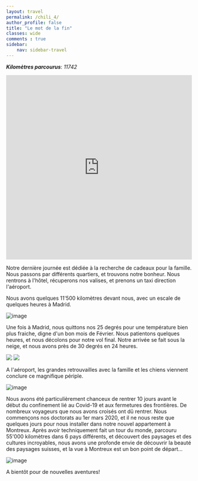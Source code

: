 ```yaml
---
layout: travel
permalink: /chili_4/
author_profile: false
title: "Le mot de la fin"
classes: wide
comments : true
sidebar:
    nav: sidebar-travel
---
```


<!-- jQuery 1.8 or later, 33 KB -->
<script src="https://ajax.googleapis.com/ajax/libs/jquery/1.11.1/jquery.min.js"></script>

<!-- Fotorama from CDNJS, 19 KB -->
<link  href="https://cdnjs.cloudflare.com/ajax/libs/fotorama/4.6.4/fotorama.css" rel="stylesheet">
<script src="https://cdnjs.cloudflare.com/ajax/libs/fotorama/4.6.4/fotorama.js"></script>

***Kilomètres parcourus***: *11742*

<iframe src="https://www.google.com/maps/d/u/0/embed?mid=1ighEkWF3E86X5xjHwkN6tZGJWBgGts6h" width="100%" height="500" frameBorder="0"></iframe>

<br>

Notre dernière journée est dédiée à la recherche de cadeaux pour la famille. Nous passons par différents quartiers, et trouvons notre bonheur. Nous rentrons à l'hôtel, récuperons nos valises, et prenons un taxi direction l'aéroport. 

Nous avons quelques 11'500 kilomètres devant nous, avec un escale de quelques heures à Madrid. 

![image](https://drive.google.com/uc?id=1hKerCw0MYT60SaDjQ2F0ALMBqa9Reuk9)

Une fois à Madrid, nous quittons nos 25 degrés pour une température bien plus fraiche, digne d'un bon mois de Février. Nous patientons quelques heures, et nous décolons pour notre vol final. Notre arrivée se fait sous la neige, et nous avons près de 30 degrés en 24 heures.

<div class="fotorama">
  <img src="https://drive.google.com/uc?id=1L4Opy9Gn9E9RUunE9xvlwVS27ovcZGv7">
  <img src="https://drive.google.com/uc?id=1LKxZot5yP4vUbfrq50TLAH4xLAAoHRco">
</div>

A l'aéroport, les grandes retrouvailles avec la famille et les chiens viennent conclure ce magnifique périple.

![image](https://drive.google.com/uc?id=1NZ_cIy32FeDpksG5Gpz_WA_bGr7jU7-Y)

Nous avons été particulièrement chanceux de rentrer 10 jours avant le début du confinement lié au Covid-19 et aux fermetures des frontières. De nombreux voyageurs que nous avons croisés ont dû rentrer. Nous commençons nos doctorats au 1er mars 2020, et il ne nous reste que quelques jours pour nous installer dans notre nouvel appartement à Montreux. Après avoir techniquement fait un tour du monde, parcouru 55'000 kilomètres dans 6 pays différents, et découvert des paysages et des cultures incroyables, nous avons une profonde envie de découvrir la beauté des paysages suisses, et la vue à Montreux est un bon point de départ...

![image](https://drive.google.com/uc?id=1G7agPuH83Lex3EYNgcqMZFISxJ-GXdJV)

A bientôt pour de nouvelles aventures!